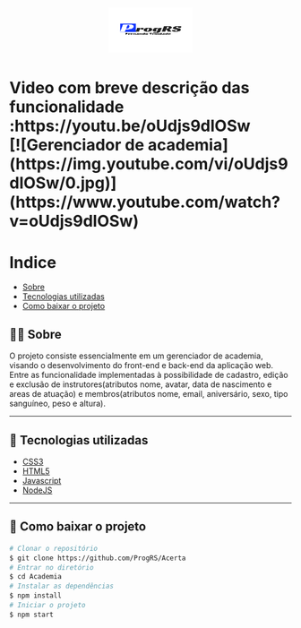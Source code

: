 <h1 align="center">
    <img src="Academia/public/logo.png" width="150" height="80">

</h1>

<h1>
Video com breve descrição das funcionalidade :https://youtu.be/oUdjs9dlOSw<br/>
[![Gerenciador de academia](https://img.youtube.com/vi/oUdjs9dlOSw/0.jpg)](https://www.youtube.com/watch?v=oUdjs9dlOSw)
</h1>

# Indice
- [Sobre](#-Sobre)
- [Tecnologias utilizadas](#-Tecnologias-utilizadas)
- [Como baixar o projeto](#-Como-baixar-o-projeto)

## 👨‍💻 Sobre

O projeto consiste essencialmente em um gerenciador de  academia, visando o desenvolvimento do front-end e back-end da aplicação web. Entre as funcionalidade implementadas  à  possibilidade de cadastro, edição e exclusão de instrutores(atributos nome, avatar, data de nascimento e areas de atuação) e membros(atributos nome, email, aniversário, sexo, tipo sanguíneo, peso e altura).

---
## 🚀 Tecnologias utilizadas

- [CSS3](https://developer.mozilla.org/en-US/docs/Web/CSS)
- [HTML5](https://developer.mozilla.org/en-US/docs/Web/Guide/HTML/HTML5)
- [Javascript](https://developer.mozilla.org/pt-BR/docs/Web/JavaScript)
- [NodeJS](https://nodejs.org/en/)

---

## 🧲 Como baixar o projeto

```bash
# Clonar o repositório
$ git clone https://github.com/ProgRS/Acerta
# Entrar no diretório 
$ cd Academia
# Instalar as dependências
$ npm install
# Iniciar o projeto
$ npm start
